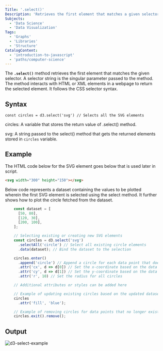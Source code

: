 ```yaml
---
Title: '.select()'
Description: 'Retrieves the first element that matches a given selector by specifying the selector string.'
Subjects:
  - 'Data Science'
  - 'Data Visualization'
Tags:
  - 'Graphs'
  - 'Libraries'
  - 'Structure'
CatalogContent:
  - 'introduction-to-javascript'
  - 'paths/computer-science'
---
```


The **`.select()`** method retrieves the first element that matches the given selector. A selector string is the singular parameter passed to the method. The method interacts with HTML or XML elements in a webpage to return the selected element. It follows the CSS selector syntax.

## Syntax 

```pseudo
const circles = d3.select('svg') // Selects all the SVG elements
```

circles: A variable that stores the return value of .select() method.

svg: A string passed to the select() method that gets the returned elements stored in `circles` variable.

## Example 

The HTML code below for the SVG element goes below that is used later in script.

```html
<svg width="300" height="150"></svg>
```

Below code represents a dataset containing the values to be plotted wherein the first SVG element is selected using the select method. It further shows how to plot the circle fetched from the dataset.

```js
    const dataset = [
      [50, 80],
      [120, 30],
      [200, 100],
    ];

    // Selecting existing or creating new SVG elements
    const circles = d3.select('svg')
      .selectAll('circle') // Select all existing circle elements
      .data(dataset); // Bind the dataset to the selection

    circles.enter()
      .append('circle') // Append a circle for each data point that doesn't have a corresponding circle
      .attr('cx', d => d[0]) // Set the x-coordinate based on the data
      .attr('cy', d => d[1]) // Set the y-coordinate based on the data
      .attr('r', 10) // Set the radius for all circles

    // Additional attributes or styles can be added here

    // Example of updating existing circles based on the updated dataset
    circles
      .attr('fill', 'blue'); 

    // Example of removing circles for data points that no longer exist
    circles.exit().remove();
  ```

## Output

![d3-select-example](https://github.com/alimalim77/docs/blob/select-content-entry/media/d3-select-example.png)
